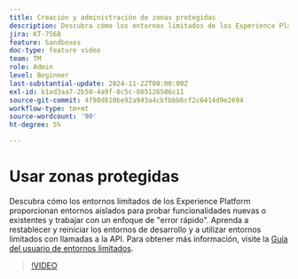 ```yaml
---
title: Creación y administración de zonas protegidas
description: Descubra cómo los entornos limitados de los Experience Platform proporcionan entornos aislados para probar la funcionalidad nueva o existente y trabajar con un enfoque de falla rápida. Aprenda a restablecer y reiniciar los entornos de desarrollo y a utilizar entornos limitados con llamadas a la API.
jira: KT-7568
feature: Sandboxes
doc-type: feature video
team: TM
role: Admin
level: Beginner
last-substantial-update: 2024-11-22T00:00:00Z
exl-id: b1ad3aa7-2b58-4a9f-8c5c-085126586c11
source-git-commit: 4f98d810be92a943a4cbfbbb6cf2c6414d9e2694
workflow-type: tm+mt
source-wordcount: '90'
ht-degree: 5%

---
```


# Usar zonas protegidas

Descubra cómo los entornos limitados de los Experience Platform proporcionan entornos aislados para probar funcionalidades nuevas o existentes y trabajar con un enfoque de &quot;error rápido&quot;. Aprenda a restablecer y reiniciar los entornos de desarrollo y a utilizar entornos limitados con llamadas a la API. Para obtener más información, visite la [Guía del usuario de entornos limitados](https://experienceleague.adobe.com/docs/experience-platform/sandbox/home.html?lang=es).

>[!VIDEO](https://video.tv.adobe.com/v/29838/?learn=on)
